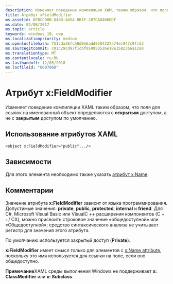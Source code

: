 ```yaml
---
description: Изменяет поведение компиляции XAML таким образом, что поля для ссылок на именованный объект определяются с открытым доступом, а не с закрытым доступом по умолчанию.
title: Атрибут xFieldModifier
ms.assetid: 6FBCC00B-848D-4454-8B1F-287CA8406DDF
ms.date: 02/08/2017
ms.topic: article
keywords: windows 10, uwp
ms.localizationpriority: medium
ms.openlocfilehash: 751cda36fc58d0e6add9204327a74ec947c9fc53
ms.sourcegitcommit: c01c29cd97f1cbf050950526e18e15823b6a12a0
ms.translationtype: MT
ms.contentlocale: ru-RU
ms.lasthandoff: 12/05/2018
ms.locfileid: "8697068"
---
```

# <a name="xfieldmodifier-attribute"></a>Атрибут x:FieldModifier


Изменяет поведение компиляции XAML таким образом, что поля для ссылок на именованный объект определяются с **открытым** доступом, а не с **закрытым** доступом по умолчанию.

## <a name="xaml-attribute-usage"></a>Использование атрибутов XAML

``` syntax
<object x:FieldModifier="public".../>
```

## <a name="dependencies"></a>Зависимости

Для этого элемента необходимо также указать [атрибут x:Name](x-name-attribute.md).

## <a name="remarks"></a>Комментарии

Значение атрибута **x:FieldModifier** зависит от языка программирования. Допустимые значения: **private**, **public**, **protected**, **internal** и **friend**. Для C#, Microsoft Visual Basic или VisualC ++ расширения компонентов (C + +/ CX), можно присвоить строковое значение «общедоступной» или «Общедоступной»; средство синтаксического анализа не учитывает регистр для значения этого атрибута.

По умолчанию используется закрытый доступ (**Private**).

**x:FieldModifier** имеет смысл только для элементов с [x:Name attribute](x-name-attribute.md), поскольку это имя используется для ссылки на поле, если оно общедоступно.

**Примечание**XAML среды выполнения Windows не поддерживает **x: ClassModifier** или **x: Subclass**.

